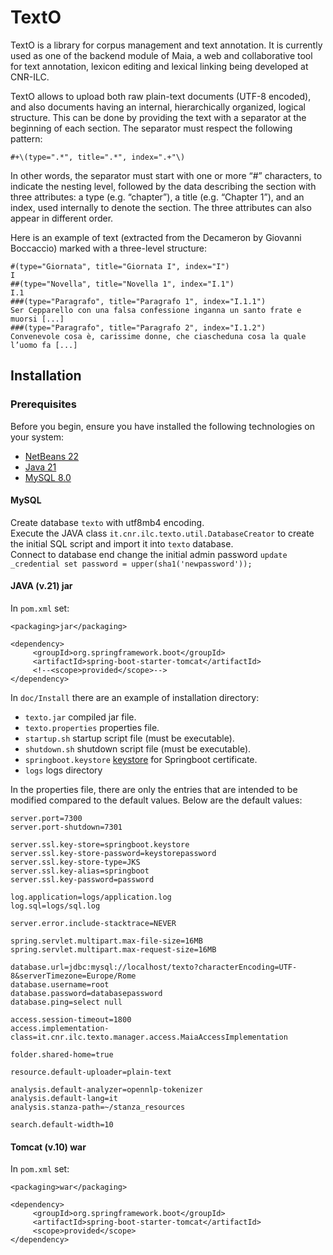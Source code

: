 # TextO

TextO is a library for corpus management and text annotation. It is currently used as one of the backend module of Maia, a web and collaborative tool for text annotation, lexicon editing and lexical linking being developed at CNR-ILC.

TextO allows to upload both raw plain-text documents (UTF-8 encoded), and also documents having an internal, hierarchically organized, logical structure. This can be done by providing the text with a separator at the beginning of each section. The separator must respect the following pattern:

`#+\(type=".*", title=".*", index=".+"\)`

In other words, the separator must start with one or more “#” characters, to indicate the nesting level, followed by the data describing the section with three attributes: a type (e.g. “chapter”),  a title (e.g. “Chapter 1”), and an index, used internally to denote the section. The three attributes can also appear in different order.

Here is an example of text (extracted from the Decameron by Giovanni Boccaccio) marked with a three-level  structure:

`#(type="Giornata", title="Giornata I", index="I")`  
`I`  
`##(type="Novella", title="Novella 1", index="I.1")`  
`I.1`  
`###(type="Paragrafo", title="Paragrafo 1", index="I.1.1")`  
`Ser Cepparello con una falsa confessione inganna un santo frate e muorsi [...]`  
`###(type="Paragrafo", title="Paragrafo 2", index="I.1.2")`  
`Convenevole cosa è, carissime donne, che ciascheduna cosa la quale l’uomo fa [...]`  

## Installation 

### Prerequisites

Before you begin, ensure you have installed the following technologies on your system:

- [NetBeans 22](https://netbeans.apache.org/download/index.html)
- [Java 21](https://www.oracle.com/java/technologies/javase/jdk21-archive-downloads.html)
- [MySQL 8.0](https://dev.mysql.com/downloads/mysql/8.0.html)

#### MySQL

Create database `texto` with utf8mb4 encoding.  
Execute the JAVA class `it.cnr.ilc.texto.util.DatabaseCreator` to create the initial SQL script and import it into `texto` database.  
Connect to database end change the initial admin password `update _credential set password = upper(sha1('newpassword'));`  

#### JAVA (v.21) jar

In `pom.xml` set:  
  
`<packaging>jar</packaging>`  
  
`<dependency>`  
`     <groupId>org.springframework.boot</groupId>`  
`     <artifactId>spring-boot-starter-tomcat</artifactId>`  
`     <!--<scope>provided</scope>-->`  
`</dependency>`  

In `doc/Install` there are an example of installation directory:  

- `texto.jar` compiled jar file.
- `texto.properties` properties file.  
- `startup.sh` startup script file (must be executable).  
- `shutdown.sh` shutdown script file (must be executable).  
- `springboot.keystore` [keystore](https://spring.io/blog/2023/06/07/securing-spring-boot-applications-with-ssl) for Springboot certificate.
- `logs` logs directory

In the properties file, there are only the entries that are intended to be modified compared to the default values. Below are the default values:  

`server.port=7300`  
`server.port-shutdown=7301`  

`server.ssl.key-store=springboot.keystore`  
`server.ssl.key-store-password=keystorepassword`  
`server.ssl.key-store-type=JKS`  
`server.ssl.key-alias=springboot`  
`server.ssl.key-password=password`  

`log.application=logs/application.log`  
`log.sql=logs/sql.log`  

`server.error.include-stacktrace=NEVER`  

`spring.servlet.multipart.max-file-size=16MB`  
`spring.servlet.multipart.max-request-size=16MB`  

`database.url=jdbc:mysql://localhost/texto?characterEncoding=UTF-8&serverTimezone=Europe/Rome`  
`database.username=root`  
`database.password=databasepassword`  
`database.ping=select null`  

`access.session-timeout=1800`  
`access.implementation-class=it.cnr.ilc.texto.manager.access.MaiaAccessImplementation`  

`folder.shared-home=true`  

`resource.default-uploader=plain-text`  

`analysis.default-analyzer=opennlp-tokenizer`  
`analysis.default-lang=it`  
`analysis.stanza-path=~/stanza_resources`  

`search.default-width=10`  

#### Tomcat (v.10) war

In `pom.xml` set:  
  
`<packaging>war</packaging>`  
  
`<dependency>`  
`     <groupId>org.springframework.boot</groupId>`  
`     <artifactId>spring-boot-starter-tomcat</artifactId>`  
`     <scope>provided</scope>`  
`</dependency>`  
